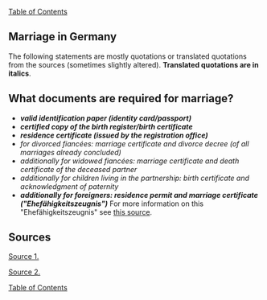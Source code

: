 [Table of Contents](Readme.md)

Marriage in Germany
-

The following statements are mostly quotations or translated quotations from the sources (sometimes slightly altered). **Translated quotations are in italics**.

What documents are required for marriage?
-

* ***valid identification paper (identity card/passport)***
* ***certified copy of the birth register/birth certificate***
* ***residence certificate (issued by the registration office)***
* *for divorced fiancées: marriage certificate and divorce decree (of all marriages already concluded)*
* *additionally for widowed fiancées: marriage certificate and death certificate of the deceased partner*
* *additionally for children living in the partnership: birth certificate and acknowledgment of paternity*
* ***additionally for foreigners: residence permit and marriage certificate ("Ehefähigkeitszeugnis")*** For more information on this "Ehefähigkeitszeugnis" see [this source](https://www.antrag24.de/c/ehefaehigkeitszeugnis/).

Sources
-

[Source 1.](https://www.antrag24.de/c/deutsche-staatsbuergerschaft-heiraten/)

[Source 2.](https://www.antrag24.de/c/ehefaehigkeitszeugnis/)

[Table of Contents](Readme.md)
